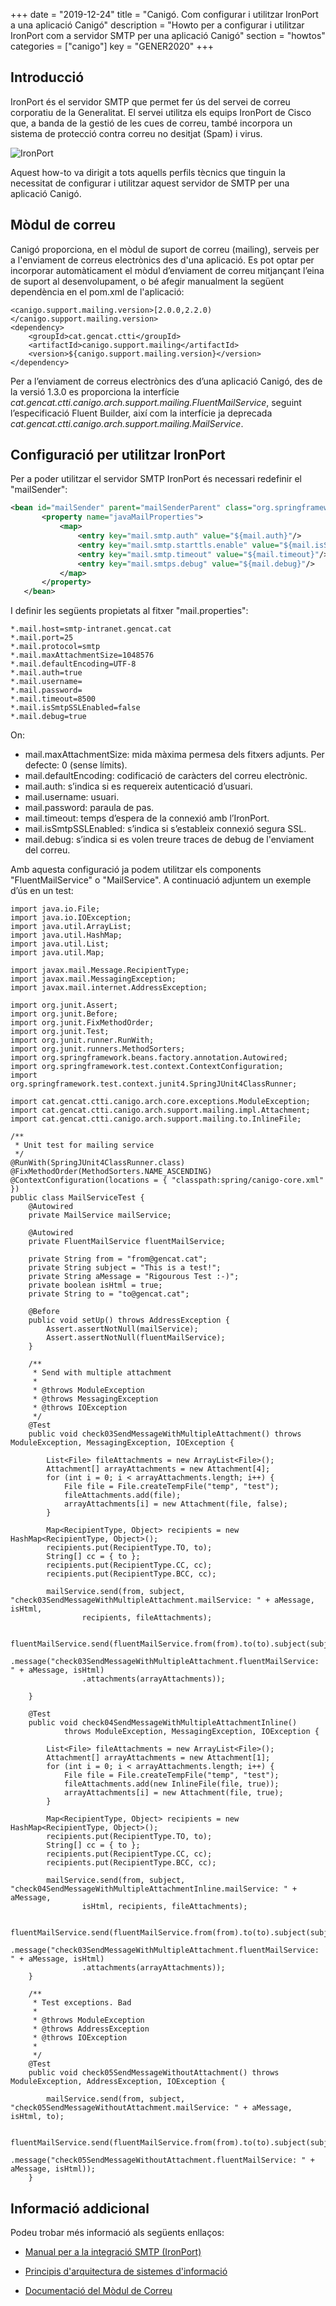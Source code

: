 +++
date        = "2019-12-24"
title       = "Canigó. Com configurar i utilitzar IronPort a una aplicació Canigó"
description = "Howto per a configurar i utilitzar IronPort com a servidor SMTP per una aplicació Canigó"
section     = "howtos"
categories  = ["canigo"]
key         = "GENER2020"
+++

## Introducció

IronPort és el servidor SMTP que permet fer ús del servei de correu corporatiu de la Generalitat. El servei utilitza els equips IronPort de Cisco que, a banda de la gestió de les cues de correu, també incorpora un sistema de protecció contra correu no desitjat (Spam) i virus.

![IronPort](/images/howtos/Howto-utilitzacio_IronPort_Canigo.png)

Aquest how-to va dirigit a tots aquells perfils tècnics que tinguin la necessitat de configurar i utilitzar aquest servidor de SMTP per una aplicació Canigó.


## Mòdul de correu

Canigó proporciona, en el mòdul de suport de correu (mailing), serveis per a l'enviament de correus electrònics des d'una aplicació.
Es pot optar per incorporar automàticament el mòdul d’enviament de correu mitjançant l’eina de suport al desenvolupament, o bé afegir manualment la següent dependència en el pom.xml de l'aplicació:

```
<canigo.support.mailing.version>[2.0.0,2.2.0)</canigo.support.mailing.version>
<dependency>
    <groupId>cat.gencat.ctti</groupId>
    <artifactId>canigo.support.mailing</artifactId>
    <version>${canigo.support.mailing.version}</version>
</dependency>
```

Per a l’enviament de correus electrònics des d’una aplicació Canigó, des de la versió 1.3.0 es proporciona la interfície *cat.gencat.ctti.canigo.arch.support.mailing.FluentMailService*, seguint l’especificació Fluent Builder, així com la interfície ja deprecada *cat.gencat.ctti.canigo.arch.support.mailing.MailService*.

## Configuració per utilitzar IronPort
Per a poder utilitzar el servidor SMTP IronPort és necessari redefinir el "mailSender":

 ```xml
 <bean id="mailSender" parent="mailSenderParent" class="org.springframework.mail.javamail.JavaMailSenderImpl">
		<property name="javaMailProperties">
			<map>
				<entry key="mail.smtp.auth" value="${mail.auth}"/>
				<entry key="mail.smtp.starttls.enable" value="${mail.isSmtpSSLEnabled}"/>
				<entry key="mail.smtp.timeout" value="${mail.timeout}"/>
				<entry key="mail.smtps.debug" value="${mail.debug}"/>
			</map>
		</property>
	</bean>
  ```

I definir les següents propietats al fitxer "mail.properties":
   ```
*.mail.host=smtp-intranet.gencat.cat
*.mail.port=25
*.mail.protocol=smtp
*.mail.maxAttachmentSize=1048576
*.mail.defaultEncoding=UTF-8
*.mail.auth=true
*.mail.username=
*.mail.password=
*.mail.timeout=8500
*.mail.isSmtpSSLEnabled=false
*.mail.debug=true
   ```
 On:

 - mail.maxAttachmentSize: mida màxima permesa dels fitxers adjunts. Per defecte: 0 (sense límits).
 - mail.defaultEncoding: codificació de caràcters del correu electrònic.
 - mail.auth: s’indica si es requereix autenticació d’usuari.
 - mail.username: usuari.
 - mail.password: paraula de pas.
 - mail.timeout: temps d’espera de la connexió amb l’IronPort.
 - mail.isSmtpSSLEnabled: s’indica si s’estableix connexió segura SSL.
 - mail.debug: s’indica si es volen treure traces de debug de l'enviament del correu.

Amb aquesta configuració ja podem utilitzar els components "FluentMailService" o "MailService". A continuació adjuntem un exemple d’ús en un test:

```
import java.io.File;
import java.io.IOException;
import java.util.ArrayList;
import java.util.HashMap;
import java.util.List;
import java.util.Map;

import javax.mail.Message.RecipientType;
import javax.mail.MessagingException;
import javax.mail.internet.AddressException;

import org.junit.Assert;
import org.junit.Before;
import org.junit.FixMethodOrder;
import org.junit.Test;
import org.junit.runner.RunWith;
import org.junit.runners.MethodSorters;
import org.springframework.beans.factory.annotation.Autowired;
import org.springframework.test.context.ContextConfiguration;
import org.springframework.test.context.junit4.SpringJUnit4ClassRunner;

import cat.gencat.ctti.canigo.arch.core.exceptions.ModuleException;
import cat.gencat.ctti.canigo.arch.support.mailing.impl.Attachment;
import cat.gencat.ctti.canigo.arch.support.mailing.to.InlineFile;

/**
 * Unit test for mailing service
 */
@RunWith(SpringJUnit4ClassRunner.class)
@FixMethodOrder(MethodSorters.NAME_ASCENDING)
@ContextConfiguration(locations = { "classpath:spring/canigo-core.xml" })
public class MailServiceTest {
	@Autowired
	private MailService mailService;

	@Autowired
	private FluentMailService fluentMailService;

	private String from = "from@gencat.cat";
	private String subject = "This is a test!";
	private String aMessage = "Rigourous Test :-)";
	private boolean isHtml = true;
	private String to = "to@gencat.cat";

	@Before
	public void setUp() throws AddressException {
		Assert.assertNotNull(mailService);
		Assert.assertNotNull(fluentMailService);
	}

	/**
	 * Send with multiple attachment
	 *
	 * @throws ModuleException
	 * @throws MessagingException
	 * @throws IOException
	 */
	@Test
	public void check03SendMessageWithMultipleAttachment() throws ModuleException, MessagingException, IOException {

		List<File> fileAttachments = new ArrayList<File>();
		Attachment[] arrayAttachments = new Attachment[4];
		for (int i = 0; i < arrayAttachments.length; i++) {
			File file = File.createTempFile("temp", "test");
			fileAttachments.add(file);
			arrayAttachments[i] = new Attachment(file, false);
		}

		Map<RecipientType, Object> recipients = new HashMap<RecipientType, Object>();
		recipients.put(RecipientType.TO, to);
		String[] cc = { to };
		recipients.put(RecipientType.CC, cc);
		recipients.put(RecipientType.BCC, cc);

		mailService.send(from, subject, "check03SendMessageWithMultipleAttachment.mailService: " + aMessage, isHtml,
				recipients, fileAttachments);

		fluentMailService.send(fluentMailService.from(from).to(to).subject(subject)
				.message("check03SendMessageWithMultipleAttachment.fluentMailService: " + aMessage, isHtml)
				.attachments(arrayAttachments));

	}

	@Test
	public void check04SendMessageWithMultipleAttachmentInline()
			throws ModuleException, MessagingException, IOException {

		List<File> fileAttachments = new ArrayList<File>();
		Attachment[] arrayAttachments = new Attachment[1];
		for (int i = 0; i < arrayAttachments.length; i++) {
			File file = File.createTempFile("temp", "test");
			fileAttachments.add(new InlineFile(file, true));
			arrayAttachments[i] = new Attachment(file, true);
		}

		Map<RecipientType, Object> recipients = new HashMap<RecipientType, Object>();
		recipients.put(RecipientType.TO, to);
		String[] cc = { to };
		recipients.put(RecipientType.CC, cc);
		recipients.put(RecipientType.BCC, cc);

		mailService.send(from, subject, "check04SendMessageWithMultipleAttachmentInline.mailService: " + aMessage,
				isHtml, recipients, fileAttachments);

		fluentMailService.send(fluentMailService.from(from).to(to).subject(subject)
				.message("check03SendMessageWithMultipleAttachment.fluentMailService: " + aMessage, isHtml)
				.attachments(arrayAttachments));
	}

	/**
	 * Test exceptions. Bad
	 *
	 * @throws ModuleException
	 * @throws AddressException
	 * @throws IOException
	 *
	 */
	@Test
	public void check05SendMessageWithoutAttachment() throws ModuleException, AddressException, IOException {

		mailService.send(from, subject, "check05SendMessageWithoutAttachment.mailService: " + aMessage, isHtml, to);

		fluentMailService.send(fluentMailService.from(from).to(to).subject(subject)
				.message("check05SendMessageWithoutAttachment.fluentMailService: " + aMessage, isHtml));
	}
```

## Informació addicional

Podeu trobar més informació als següents enllaços:

- [Manual per a la integració SMTP (IronPort)](https://portic.ctti.gencat.cat/solucions/soltecnologiques/_layouts/15/WopiFrame2.aspx?sourcedoc=/solucions/soltecnologiques/Documents/Lloc%20de%20Treball/10-02/CTTI_9.61_Integraci%c3%b3_SMTP_IronPort.pdf)

- [Principis d'arquitectura de sistemes d'informació](/arqctti/principis_arq/)

- [Documentació del Mòdul de Correu](/canigo-documentacio-versions-34-suport/modul-correu/)